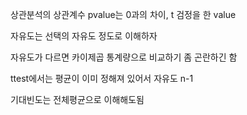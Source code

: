 상관분석의 상관계수 pvalue는 0과의 차이, t 검정을 한 value

자유도는 선택의 자유도 정도로 이해하자

자유도가 다르면 카이제곱 통계량으로 비교하기 좀 곤란하긴 함

ttest에서는 평균이 이미 정해져 있어서 자유도 n-1

기대빈도는 전체평균으로 이해해도됨
